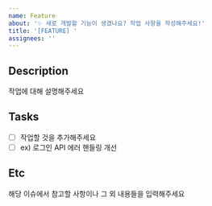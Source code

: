 ```yaml
---
name: Feature
about: '✨ 새로 개발할 기능이 생겼나요? 작업 사항을 작성해주세요!'
title: '[FEATURE] '
assignees: ''
---
```


## Description

작업에 대해 설명해주세요

## Tasks

- [ ] 작업할 것을 추가해주세요
- [ ] ex) 로그인 API 에러 핸들링 개선

## Etc

해당 이슈에서 참고할 사항이나 그 외 내용들을 입력해주세요
